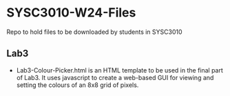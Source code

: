 # SYSC3010-W24-Files
Repo to hold files to be downloaded by students in SYSC3010

## Lab3
- Lab3-Colour-Picker.html is an HTML template to be used in the final part of Lab3. It uses javascript to create a web-based GUI for viewing and setting the colours of an 8x8 grid of pixels.
